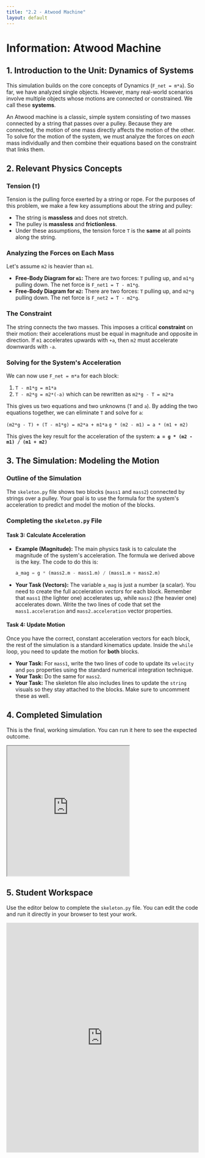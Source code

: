 ```yaml
---
title: "2.2 - Atwood Machine"
layout: default
---
```

# Information: Atwood Machine

## 1. Introduction to the Unit: Dynamics of Systems

This simulation builds on the core concepts of Dynamics (`F_net = m*a`). So far, we have analyzed single objects. However, many real-world scenarios involve multiple objects whose motions are connected or constrained. We call these **systems**.

An Atwood machine is a classic, simple system consisting of two masses connected by a string that passes over a pulley. Because they are connected, the motion of one mass directly affects the motion of the other. To solve for the motion of the system, we must analyze the forces on *each* mass individually and then combine their equations based on the constraint that links them.

## 2. Relevant Physics Concepts

### Tension (`T`)

Tension is the pulling force exerted by a string or rope. For the purposes of this problem, we make a few key assumptions about the string and pulley:
- The string is **massless** and does not stretch.
- The pulley is **massless** and **frictionless**.
- Under these assumptions, the tension force `T` is the **same** at all points along the string.

### Analyzing the Forces on Each Mass

Let's assume `m2` is heavier than `m1`.

- **Free-Body Diagram for `m1`:** There are two forces: `T` pulling up, and `m1*g` pulling down. The net force is `F_net1 = T - m1*g`.
- **Free-Body Diagram for `m2`:** There are two forces: `T` pulling up, and `m2*g` pulling down. The net force is `F_net2 = T - m2*g`.

### The Constraint

The string connects the two masses. This imposes a critical **constraint** on their motion: their accelerations must be equal in magnitude and opposite in direction. If `m1` accelerates upwards with `+a`, then `m2` must accelerate downwards with `-a`.

### Solving for the System's Acceleration

We can now use `F_net = m*a` for each block:
1.  `T - m1*g = m1*a`
2.  `T - m2*g = m2*(-a)`  which can be rewritten as `m2*g - T = m2*a`

This gives us two equations and two unknowns (`T` and `a`). By adding the two equations together, we can eliminate `T` and solve for `a`:

`(m2*g - T) + (T - m1*g) = m2*a + m1*a`
`g * (m2 - m1) = a * (m1 + m2)`

This gives the key result for the acceleration of the system:
**`a = g * (m2 - m1) / (m1 + m2)`**

## 3. The Simulation: Modeling the Motion

### Outline of the Simulation

The `skeleton.py` file shows two blocks (`mass1` and `mass2`) connected by strings over a pulley. Your goal is to use the formula for the system's acceleration to predict and model the motion of the blocks.

### Completing the `skeleton.py` File

#### **Task 3: Calculate Acceleration**

- **Example (Magnitude):** The main physics task is to calculate the magnitude of the system's acceleration. The formula we derived above is the key. The code to do this is:
  ```python
  a_mag = g * (mass2.m - mass1.m) / (mass1.m + mass2.m)
  ```
- **Your Task (Vectors):** The variable `a_mag` is just a number (a scalar). You need to create the full acceleration *vectors* for each block. Remember that `mass1` (the lighter one) accelerates up, while `mass2` (the heavier one) accelerates down. Write the two lines of code that set the `mass1.acceleration` and `mass2.acceleration` vector properties.

#### **Task 4: Update Motion**

Once you have the correct, constant acceleration vectors for each block, the rest of the simulation is a standard kinematics update. Inside the `while` loop, you need to update the motion for **both** blocks.

- **Your Task:** For `mass1`, write the two lines of code to update its `velocity` and `pos` properties using the standard numerical integration technique.
- **Your Task:** Do the same for `mass2`.
- **Your Task:** The skeleton file also includes lines to update the `string` visuals so they stay attached to the blocks. Make sure to uncomment these as well.

## 4. Completed Simulation

This is the final, working simulation. You can run it here to see the expected outcome.

<iframe src="https://glowscript.org/#/user/cglenz/folder/APSimulations/program/2.2-complete.py" width="320" height="340"></iframe>

## 5. Student Workspace

Use the editor below to complete the `skeleton.py` file. You can edit the code and run it directly in your browser to test your work.

<iframe src="https://trinket.io/embed/glowscript/e9ed02e66edf" width="100%" height="600" frameborder="0" marginwidth="0" marginheight="0" allowfullscreen></iframe>